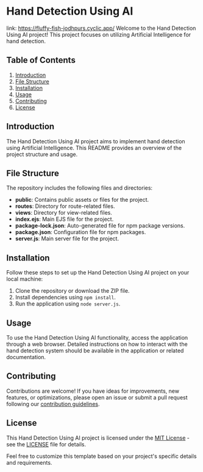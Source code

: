 # Hand Detection Using AI
link: https://fluffy-fish-jodhpurs.cyclic.app/
Welcome to the Hand Detection Using AI project! This project focuses on utilizing Artificial Intelligence for hand detection.

## Table of Contents

1. [Introduction](#introduction)
2. [File Structure](#file-structure)
3. [Installation](#installation)
4. [Usage](#usage)
5. [Contributing](#contributing)
6. [License](#license)

## Introduction

The Hand Detection Using AI project aims to implement hand detection using Artificial Intelligence. This README provides an overview of the project structure and usage.

## File Structure

The repository includes the following files and directories:

- **public**: Contains public assets or files for the project.
- **routes**: Directory for route-related files.
- **views**: Directory for view-related files.
- **index.ejs**: Main EJS file for the project.
- **package-lock.json**: Auto-generated file for npm package versions.
- **package.json**: Configuration file for npm packages.
- **server.js**: Main server file for the project.

## Installation

Follow these steps to set up the Hand Detection Using AI project on your local machine:

1. Clone the repository or download the ZIP file.
2. Install dependencies using `npm install`.
3. Run the application using `node server.js`.

## Usage

To use the Hand Detection Using AI functionality, access the application through a web browser. Detailed instructions on how to interact with the hand detection system should be available in the application or related documentation.

## Contributing

Contributions are welcome! If you have ideas for improvements, new features, or optimizations, please open an issue or submit a pull request following our [contribution guidelines](CONTRIBUTING.md).

## License

This Hand Detection Using AI project is licensed under the [MIT License](LICENSE) - see the [LICENSE](LICENSE) file for details.

Feel free to customize this template based on your project's specific details and requirements.
